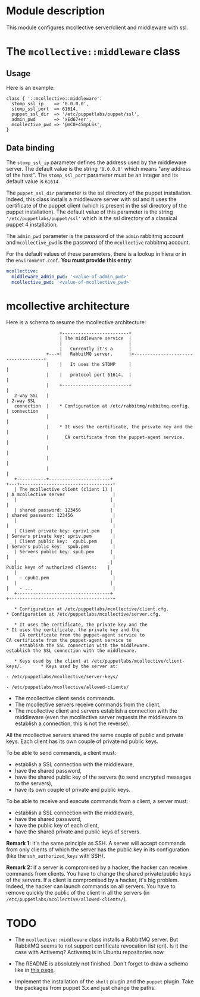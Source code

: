 # Module description

This module configures mcollective server/client
and middleware with ssl.



# The `mcollective::middleware` class

## Usage

Here is an example:

```puppet
class { '::mcollective::middleware':
  stomp_ssl_ip    => '0.0.0.0',
  stomp_ssl_port  => 61614,
  puppet_ssl_dir  => '/etc/puppetlabs/puppet/ssl',
  admin_pwd       => 'xEd67+er',
  mcollective_pwd => '@mC0+45mpLSs',
}
```

## Data binding

The `stomp_ssl_ip` parameter defines the address used by
the middleware server. The default value is the string
`'0.0.0.0'` which means "any address of the host".
The `stomp_ssl_port` parameter must be an integer
and its default value is `61614`.

The `puppet_ssl_dir` parameter is the ssl directory
of the puppet installation. Indeed, this class installs
a middleware server with ssl and it uses the certificate
of the puppet client (which is present in the ssl
directory of the puppet installation). The default value
of this parameter is the string `'/etc/puppetlabs/puppet/ssl'`
which is the ssl directory of a classical puppet 4
installation.

The `admin_pwd` parameter is the password of the `admin`
rabbitmq account and `mcollective_pwd` is the password
of the `mcollective` rabbitmq account.

For the default values of these parameters, there is
a lookup in hiera or in the `environment.conf`. **You
must provide this entry**:

```yaml
mcollective:
  middleware_admin_pwd: '<value-of-admin_pwd>'
  mcollective_pwd: '<value-of-mcollective_pwd>'
```


# mcollective architecture

Here is a schema to resume the mcollective architecture:

```
                    +-------------------------+
                    | The middleware service  |
                    |                         |
                    |   Currently it's a      |
               +--->|   RabbitMQ server.      |<------------------------------------+
               |    |   It uses the STOMP     |                                     |
               |    |   protocol port 61614.  |                                     |
               |    +-------------------------+                                     |
   2-way SSL   |                                                                    | 2-way SSL
   connection  |    * Configuration at /etc/rabbitmq/rabbitmq.config.               | connection
               |                                                                    |
               |    * It uses the certificate, the private key and the              |
               |      CA certificate from the puppet-agent service.                 |
               |                                                                    |
               |                                                                    |
               |                                                                    |
   +-----------+-----------------------+                                        +---+-----------------------------------+
   | The mcollective client (client 1) |                                        | A mcollective server                  |
   |                                   |                                        |                                       |
   | shared password: 123456           |                                        | shared password: 123456               |
   |                                   |                                        |                                       |
   | Client private key: cpriv1.pem    |                                        | Servers private key: spriv.pem        |
   | Client public key:  cpub1.pem     |                                        | Servers public key:  spub.pem         |
   | Servers public key: spub.pem      |                                        |                                       |
   |                                   |                                          Public keys of authorized clients:    |
   |                                   |                                        |    - cpub1.pem                        |
   |                                   |                                        |    - ...                              |
   +-----------------------------------+                                        +---------------------------------------+

   * Configuration at /etc/puppetlabs/mcollective/client.cfg.                   * Configuration at /etc/puppetlabs/mcollective/server.cfg.

   * It uses the certificate, the private key and the                           * It uses the certificate, the private key and the
     CA certificate from the puppet-agent service to                              CA certificate from the puppet-agent service to
     establish the SSL connection with the middleware.                            establish the SSL connection with the middleware.

   * Keys used by the client at /etc/puppetlabs/mcollective/client-keys/.       * Keys used by the server at:
                                                                                    - /etc/puppetlabs/mcollective/server-keys/
                                                                                    - /etc/puppetlabs/mcollective/allowed-clients/
```

* The mcollective client sends commands.
* The mcollective servers receive commands from the client.
* The mcollective client and servers establish a connection
with the middleware (even the mcollective server requests
the middleware to establish a connection, this is not the
reverse).

All the mcollective servers shared the same couple of public
and private keys. Each client has its own couple of private
nd public keys.

To be able to send commands, a client must:
- establish a SSL connection with the middleware,
- have the shared password,
- have the shared public key of the servers (to send encrypted
messages to the servers),
- have its own couple of private and public keys.

To be able to receive and execute commands from a client,
a server must:
- establish a SSL connection with the middleware,
- have the shared password,
- have the public key of each client,
- have the shared private and public keys of servers.

**Remark 1:** it's the same principle as SSH. A server
will accept commands from only clients of which the server
has the public key in its configuration (like the
`ssh_authorized_keys` with SSH).

**Remark 2:** if a server is compromised by a hacker, the
hacker can receive commands from clients. You have to change
the shared private/public keys of the servers. If a client
is compromised by a hacker, it's big problem. Indeed, the
hacker can launch commands on all servers. You have to
remove quickly the public of the client in all the servers
(in `/etc/puppetlabs/mcollective/allowed-clients/`).





# TODO

* The `mcollective::middleware` class installs a RabbitMQ
server. But RabbitMQ seems to not support certificate revocation
list (crl). Is it the case with Activemq? Activemq is in Ubuntu
repositories now.

* The README is absolutely not finished. Don't forget
to draw a schema like in
[this page](https://docs.puppetlabs.com/mcollective/overview_components.html).

* Implement the installation of the `shell` plugin and
the `puppet` plugin. Take the packages from puppet 3.x
and just change the paths.



